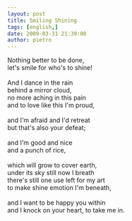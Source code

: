 ```yaml
---
layout: post
title: Smiling Shining
tags: [english,]
date: 2009-03-31 21:39:00
author: pietro
---
```

Nothing better to be done,<br/>let's smile for who's to shine!<br/><br/>And I dance in the rain<br/>behind a mirror cloud,<br/>no more aching in this pain<br/>and to love like this I'm proud,<br/><br/>and I'm afraid and I'd retreat<br/>but that's also your defeat;<br/><br/>and I'm good and nice<br/>and a punch of rice,<br/><br/>which will grow to cover earth,<br/>under its sky still now I breath<br/>there's still one use left for my art<br/>to make shine emotion I'm beneath,<br/><br/>and I want to be happy you within<br/>and I knock on your heart, to take me in.
